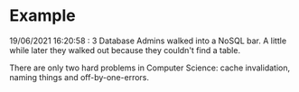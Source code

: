 # Example

<!-- replace-with-date starts -->
19/06/2021 16:20:58 : 3 Database Admins walked into a NoSQL bar. A little while later they walked out because they couldn't find a table.
<!-- replace-with-date ends -->

<!-- replace-with-joke starts -->
There are only two hard problems in Computer Science: cache invalidation, naming things and off-by-one-errors.
<!-- replace-with-joke ends -->